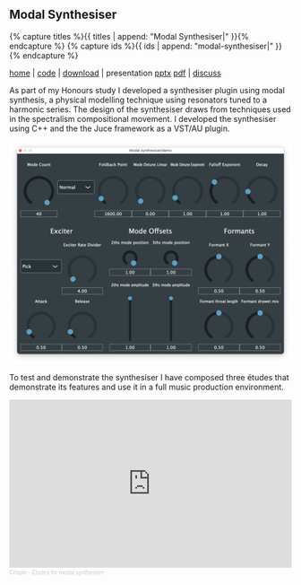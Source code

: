 ## Modal Synthesiser

{% capture titles %}{{ titles | append: "Modal Synthesiser|" }}{% endcapture %}
{% capture ids %}{{ ids | append: "modal-synthesiser|" }}{% endcapture %}

[home](/modal-synth) | [code](https://github.com/crispinha/modal-synth) | [download](https://github.com/crispinha/modal-synth/releases/) | presentation [pptx](https://github.com/crispinha/modal-synth/releases/download/canz-conf-release/CANZ.presentation.pptx) [pdf](https://github.com/crispinha/modal-synth/releases/download/canz-conf-release/CANZ.presentation.pdf) | [discuss](https://github.com/crispinha/modal-synth/discussions)

As part of my Honours study I developed a synthesiser plugin using modal synthesis, a physical modelling technique using resonators tuned to a harmonic series. The design of the synthesiser draws from techniques used in the spectralism compositional movement. I developed the synthesiser using C++ and the the Juce framework as a VST/AU plugin.

![Modal synth UI](imgs/modal-synth-ui.png)

To test and demonstrate the synthesiser I have composed three études that demonstrate its features and use it in a full music production environment.

<iframe width="100%" height="300" scrolling="no" frameborder="no" allow="autoplay" src="https://w.soundcloud.com/player/?url=https%3A//api.soundcloud.com/playlists/1928730815&color=%23ff5500&auto_play=false&hide_related=false&show_comments=true&show_user=true&show_reposts=false&show_teaser=true&visual=true"></iframe><div style="font-size: 10px; color: #cccccc;line-break: anywhere;word-break: normal;overflow: hidden;white-space: nowrap;text-overflow: ellipsis; font-family: Interstate,Lucida Grande,Lucida Sans Unicode,Lucida Sans,Garuda,Verdana,Tahoma,sans-serif;font-weight: 100;"><a href="https://soundcloud.com/crispywobblebass" title="Crispin" target="_blank" style="color: #cccccc; text-decoration: none;">Crispin</a> · <a href="https://soundcloud.com/crispywobblebass/sets/etudes-for-modal-synthesiser" title="Études for modal synthesiser" target="_blank" style="color: #cccccc; text-decoration: none;">Études for modal synthesiser</a></div>

